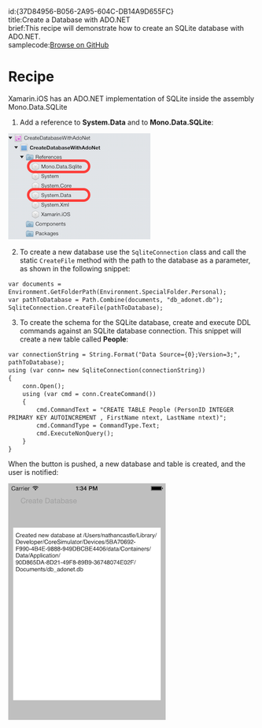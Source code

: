 id:{37D84956-B056-2A95-604C-DB14A9D655FC}  
title:Create a Database with ADO.NET  
brief:This recipe will demonstrate how to create an SQLite database with ADO.NET.  
samplecode:[Browse on GitHub](https://github.com/xamarin/recipes/tree/master/ios/data/sqlite/create_a_database_with_ado.net)  

<a name="Recipe" class="injected"></a>


# Recipe

Xamarin.iOS has an ADO.NET implementation of SQLite inside the assembly
Mono.Data.SQLite

<ol start="1"><li>Add a reference to <strong>System.Data</strong> and to <strong>Mono.Data.SQLite</strong>:</li></ol>


 ![](Images/Xam_Studio.png)

<ol start="2"><li>To create a new database use the <code>SqliteConnection</code> class and call the static <code>CreateFile</code> method with the path to the database as a
parameter, as shown in the following snippet:</li></ol>

```
var documents = Environment.GetFolderPath(Environment.SpecialFolder.Personal);
var pathToDatabase = Path.Combine(documents, "db_adonet.db");
SqliteConnection.CreateFile(pathToDatabase);
```

<ol start="3"><li>To create the schema for the SQLite database, create and execute DDL
commands against an SQLite database connection. This snippet will create a new
table called <strong>People</strong>:</li></ol>

```
var connectionString = String.Format("Data Source={0};Version=3;", pathToDatabase);
using (var conn= new SqliteConnection(connectionString))
{
    conn.Open();
    using (var cmd = conn.CreateCommand())
    {
        cmd.CommandText = "CREATE TABLE People (PersonID INTEGER PRIMARY KEY AUTOINCREMENT , FirstName ntext, LastName ntext)";
        cmd.CommandType = CommandType.Text;
        cmd.ExecuteNonQuery();
    }
}
```

When the button is pushed, a new database and table is created, and the user
is notified:

 ![](Images/iOS_ADONet.png)
